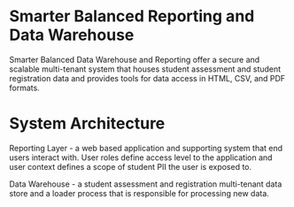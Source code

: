 Smarter Balanced Reporting and Data Warehouse
=============================================

Smarter Balanced Data Warehouse and Reporting offer a secure and scalable multi-tenant system that houses student assessment and student registration data and provides tools for data access in HTML, CSV, and PDF formats.

System Architecture 
===================
Reporting Layer - a web based application and supporting system that end users interact with. User roles define access level to the application and user context defines a scope of student PII the user is exposed to.

Data Warehouse - a student assessment and registration multi-tenant data store and a loader process that is responsible for processing new data.

